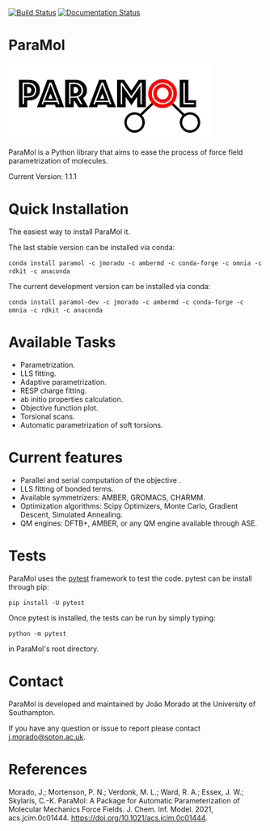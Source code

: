 [![Build Status](https://travis-ci.com/JMorado/ParaMol.svg?branch=master)](https://travis-ci.org/JMorado/ParaMol)
[![Documentation Status](https://readthedocs.org/projects/paramol/badge/?version=latest)](https://paramol.readthedocs.io/en/latest/?badge=latest)

# ParaMol 

![ParaMol](docs/source/paramol-white.png)


ParaMol is a Python library that aims to ease the process of force field parametrization of molecules. 

Current Version: 1.1.1


# Quick Installation
The easiest way to install ParaMol it.

The last stable version can be installed via conda:

    conda install paramol -c jmorado -c ambermd -c conda-forge -c omnia -c rdkit -c anaconda
    
The current development version can be installed via conda:

    conda install paramol-dev -c jmorado -c ambermd -c conda-forge -c omnia -c rdkit -c anaconda


# Available Tasks
- Parametrization.
- LLS fitting.
- Adaptive parametrization.
- RESP charge fitting.
- ab initio properties calculation.
- Objective function plot.
- Torsional scans.
- Automatic parametrization of soft torsions.

# Current features
 - Parallel and serial computation of the objective .</li>
 - LLS fitting of bonded terms. </li>
 - Available symmetrizers: AMBER, GROMACS, CHARMM.
 - Optimization algorithms: Scipy Optimizers, Monte Carlo, Gradient Descent, Simulated Annealing.</li>
 - QM engines: DFTB+, AMBER, or any QM engine available through ASE.</li>
 
# Tests
 ParaMol uses the [pytest](https://docs.pytest.org/en/stable/) framework to test the code. pytest can be install through pip:
    
    pip install -U pytest

 Once pytest is installed, the tests can be run by simply typing:
 
    python -m pytest
    
 in ParaMol's root directory.

# Contact

ParaMol is developed and maintained by João Morado at the University of Southampton.

If you have any question or issue to report please contact j.morado@soton.ac.uk.

# References

Morado, J.; Mortenson, P. N.; Verdonk, M. L.; Ward, R. A.; Essex, J. W.; Skylaris, C.-K. ParaMol: A Package for Automatic Parameterization of Molecular Mechanics Force Fields. J. Chem. Inf. Model. 2021, acs.jcim.0c01444. https://doi.org/10.1021/acs.jcim.0c01444.  
